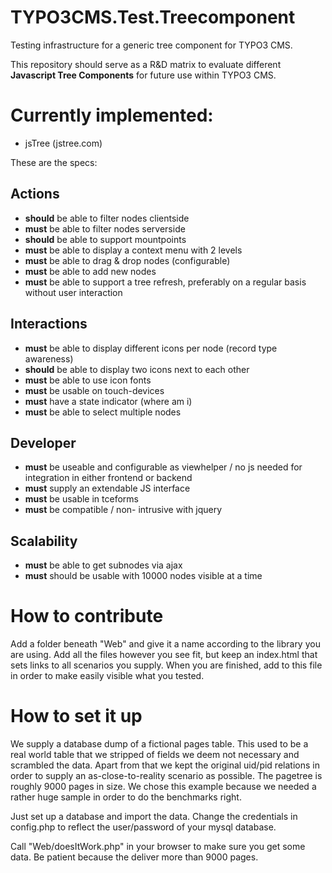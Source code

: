 TYPO3CMS.Test.Treecomponent
===========================

Testing infrastructure for a generic tree component for TYPO3 CMS.

This repository should serve as a R&D matrix to evaluate different **Javascript Tree Components** for future use within TYPO3 CMS.

Currently implemented:
======================
* jsTree (jstree.com)

These are the specs:

Actions
-------
* **should** be able to filter nodes clientside
* **must** be able to filter nodes serverside
* **should** be able to support mountpoints
* **must** be able to display a context menu with 2 levels
* **must** be able to drag & drop nodes (configurable)
* **must** be able to add new nodes
* **must** be able to support a tree refresh, preferably on a regular basis without user interaction

Interactions
------------
* **must** be able to display different icons per node (record type awareness)
* **should** be able to display two icons next to each other
* **must** be able to use icon fonts
* **must** be usable on touch-devices
* **must** have a state indicator (where am i)
* **must** be able to select multiple nodes

Developer
---------
* **must** be useable and configurable as viewhelper / no js needed for integration in either frontend or backend
* **must** supply an extendable JS interface 
* **must** be usable in tceforms
* **must** be compatible / non- intrusive with jquery

Scalability
-----------
* **must** be able to get subnodes via ajax
* **must** should be usable with 10000 nodes visible at a time

How to contribute
=================

Add a folder beneath "Web" and give it a name according to the library you are using.
Add all the files however you see fit, but keep an index.html that sets links to all scenarios you supply.
When you are finished, add to this file in order to make easily visible what you tested.

How to set it up
================

We supply a database dump of a fictional pages table.
This used to be a real world table that we stripped of fields we deem not necessary and scrambled the data.
Apart from that we kept the original uid/pid relations in order to supply an as-close-to-reality scenario as possible.
The pagetree is roughly 9000 pages in size.
We chose this example because we needed a rather huge sample in order to do the benchmarks right.

Just set up a database and import the data.
Change the credentials in config.php to reflect the user/password of your mysql database.

Call "Web/doesItWork.php" in your browser to make sure you get some data.
Be patient because the deliver more than 9000 pages.